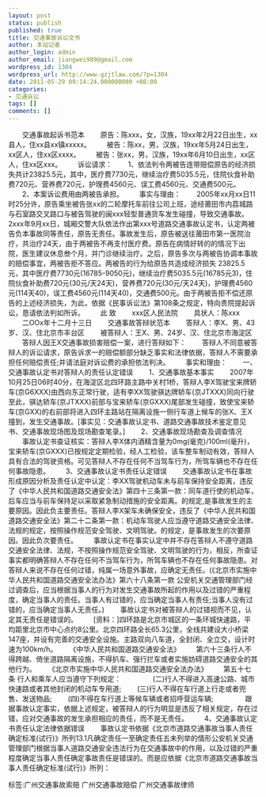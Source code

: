 ```yaml
---
layout: post
status: publish
published: true
title: 交通事故诉讼文书
author: 本站记者
author_login: admin
author_email: jiangwei909@gmail.com
wordpress_id: 1304
wordpress_url: http://www.gzjtlaw.com/?p=1304
date: 2011-05-29 09:14:24.000000000 +08:00
categories:
- 交通诉讼
tags: []
comments: []
---
```

　　交通事故起诉书范本　　原告：陈xxx，女，汉族，19xx年2月22日出生，xx县人，住xx县xx镇xxxxx。　　被告：陈xx，男，汉族，19xx年5月24日出生，xx区人，住xx区xxxx。　　被告：张xx，男，汉族，19xx年6月10日出生，xx区人，住xx区xxx。　　诉讼请求：　　1、依法判令两被告连带赔偿原告的经济损失共计23825.5元，其中，医疗费7730元，继续治疗费5035.5元，住院伙食补助费720元、营养费720元，护理费4560元、误工费4560元、交通费500元。　　2、本案诉讼费用由两被告承担。　　事实与理由：　　2005年xx月xx日11时25分许，原告乘坐被告张xx的二轮摩托车前往公司上班，途经莆田市内荔城路与石室路交叉路口与被告驾驶的闽xxx轻型普通货车发生碰撞，导致交通事故。2xxx年9月xx日，城厢交警大队依法作出第xxx号道路交通事故认定书，认定两被告负本事故同等责任，原告无责任。事故发生后，原告被送往莆田市第一医院治疗，共治疗24天，由于两被告不再支付医疗费。原告在病情好转的的情况下出院，医生建议休息叁个月，并门诊继续治疗。之后，原告多次与两被告协调本事故的赔偿事宜，两被告拒不答应。两被告的行为给原告共造成经济损失 23825.5元，其中医疗费7730元(16785-9050元)，继续治疗费5035.5元(16785元3)，住院伙食补助费720元(30元&#47;天24天)，营养费720元(30元&#47;天24天)，护理费4560元(114天40)，误工费4560元(114天40)，交通费500元。由于两被告拒不偿还原告的上述经济损失，为此，依据《民事诉讼法》第108条之规定，特向贵院提起诉讼，恳请依法判如所诉。　　此 致　　xxx区人民法院　　具状人：陈xxx　　二OOx年十二月十三日　　交通事故答辩状范本　　答辩人：李X、男、43岁、汉、住北京市丰台区　　被答辩人：王X、男、24岁、汉、住北京市海淀区　　答辩人因王X交通事故损害赔偿一案，进行答辩如下：　　答辩人不同意被答辩人的诉讼请求，原告诉求一的赔偿额部分缺乏事实和法律依据，答辩人不需要承担任何赔偿责任;并请法庭对诉讼费的承担依法判决。　　事实和理由：　　一、交通事故认定书对答辩人的责任认定错误　　1、交通事故基本事实　　2007年10月25日06时40分，在海淀区北四环路主路中关村1桥，答辩人李X驾驶宝来牌轿车(京G6XXX)由西向东正常行驶，适有李XX驾驶骐达牌轿车(京JTXXX)同向行驶至此，骐达轿车(京JTXXX)前部与宝来轿车(京GXXX)尾部发生碰撞，致使宝来轿车(京GXX)的右前部将进入四环主路站在隔离设施一侧行车道上候车的张X、王X撞到，发生交通事故。[事实见：交通事故认定书、道路交通事故技术鉴定意见书、交通事故现场图及现场勘查笔录。]　　2、交通事故现场勘查及调查情况　　事故认定书查证核实：答辩人李X体内酒精含量为0mg(毫克)&#47;100ml(毫升)，宝来轿车(京GXXX)已按规定定期检验，经人工检验，该车整车制动有效，答辩人具有合法的驾驶资格。可见答辩人不存在任何不当驾车行为，所驾车辆也不存在任何事故隐患。　　3、交通事故认定书责任认定错误　　交通事故认定书在事故形成原因分析及责任认定中认定：李XX驾驶机动车未与前车保持安全距离，违反了《中华人民共和国道路交通安全法》第四十三条第一款：同车道行使的机动车，后车应当与前车保持足以采取紧急制动措施的安全距离。的规定,是事故发生的主要原因。因此负主要责任。答辩人李X架车未确保安全，违反了《中华人民共和国道路交通安全法》第二十二条第一款：机动车驾驶人应当遵守道路交通安全法律、法规的规定，按照操作规范安全驾驶、文明驾驶。的规定，是事故发生的次要原因。因此负次要责任。　　事故认定书在事实认定中并不存在答辩人不遵守道路交通安全法律、法规，不按照操作规范安全驾驶、文明驾驶的行为，相反，所查证事实都明确答辩人不存在任何不当驾车行为，所驾车辆也不存在任何事故隐患。对答辩人来说不存在任何过错，纯属一场意外事故，应确定无责任。(《北京市实施中华人民共和国道路交通安全法办法》第六十八条第一款 公安机关交通管理部门经过调查后，应当根据当事人的行为对发生交通事故所起的作用以及过错的严重程度，确定当事人的责任。当事人有过错的，应当确定当事人有责任;当事人没有过错的，应当确定当事人无责任。)　　事故认定书对被答辩人的过错视而不见，认定其无责任是错误的。　　[资料：]四环路是北京市城区的一条环城快速路，平均距里北京市中心点约8公里。北京四环路全长65.3公里，全线共建设大小桥梁147座，并设有完善的交通安全设施。主路双向八车道，全封闭、全立交，设计时速为100km&#47;h。　　《中华人民共和国道路交通安全法》　　第六十三条行人不得跨越、倚坐道路隔离设施，不得扒车、强行拦车或者实施妨碍道路交通安全的其他行为。　　《北京市实施中华人民共和国道路交通安全法办法》　　第五十七条 行人和乘车人应当遵守下列规定：　　　　(二)行人不得进入高速公路、城市快速路或者其他封闭的机动车专用道;　　(三)行人不得在车行道上行走或者兜售、发送物品;　　(四)不得在车行道上等候车辆或者招呼营运车辆;　　　　跟据事故认定事实，依据上述规定，被答辩人的行为明显是违反了相关规定，存在过错，应对交通事故的发生承担相应的责任，而不是无责任。　　4、交通事故认定书责任认定法律依据错误　　事故认定书依据《北京市道路交通事故当事人责任确定标准(试行)》所列13.1凡确定责任一至确定责任五未列举的情形公安机关交通管理部门根据当事人道路交通安全违法行为在交通事故中的作用，以及过错的严重程度确定当事人责任确定事故责任是错误的。而是应依据《北京市道路交通事故当事人责任确定标准(试行)》所列：标签:广州交通事故索赔 广州交通事故赔偿 广州交通事故律师
